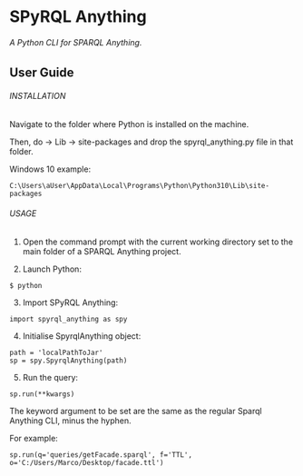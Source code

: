 # SPyRQL Anything
###### A Python CLI for SPARQL Anything.

## User Guide

###### INSTALLATION

Navigate to the folder where Python is installed on the machine. 

Then, do -> Lib -> site-packages and drop the spyrql_anything.py file in that folder.

Windows 10 example:
```
C:\Users\aUser\AppData\Local\Programs\Python\Python310\Lib\site-packages
```

###### USAGE

1) Open the command prompt with the current working directory set to the main folder of a SPARQL Anything project.

2) Launch Python: 
```
$ python 
```
   
3) Import SPyRQL Anything: 
```
import spyrql_anything as spy
```

4) Initialise SpyrqlAnything object:
``` 
path = 'localPathToJar'
sp = spy.SpyrqlAnything(path)
```

5) Run the query:
```
sp.run(**kwargs)
```
The keyword argument to be set are the same as the regular Sparql Anything CLI, minus the hyphen. 

For example:
```
sp.run(q='queries/getFacade.sparql', f='TTL', o='C:/Users/Marco/Desktop/facade.ttl')
```

